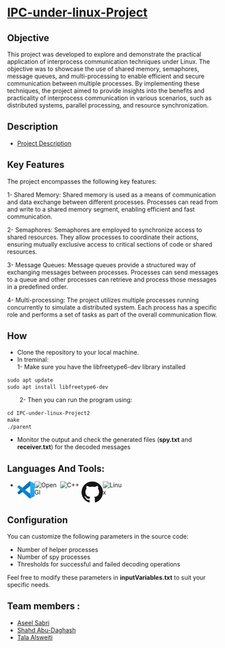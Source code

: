 # [IPC-under-linux-Project](https://drive.google.com/file/d/1XCfKgpm_GU-iUFuKZzFUxaupkhjqXoD7/view?usp=sharing)

## Objective
This project was developed to explore and demonstrate the practical application of interprocess communication techniques under Linux. The objective was to showcase the use of shared memory, semaphores, message queues, and multi-processing to enable efficient and secure communication between multiple processes. By implementing these techniques, the project aimed to provide insights into the benefits and practicality of interprocess communication in various scenarios, such as distributed systems, parallel processing, and resource synchronization.


## Description  
- [Project Description](https://drive.google.com/file/d/1XCfKgpm_GU-iUFuKZzFUxaupkhjqXoD7/view?usp=sharing)

## Key Features
The project encompasses the following key features:

1- Shared Memory: Shared memory is used as a means of communication and data exchange between different processes. Processes can read from and write to a shared memory segment, enabling efficient and fast communication.

2- Semaphores: Semaphores are employed to synchronize access to shared resources. They allow processes to coordinate their actions, ensuring mutually exclusive access to critical sections of code or shared resources.

3- Message Queues: Message queues provide a structured way of exchanging messages between processes. Processes can send messages to a queue and other processes can retrieve and process those messages in a predefined order.

4- Multi-processing: The project utilizes multiple processes running concurrently to simulate a distributed system. Each process has a specific role and performs a set of tasks as part of the overall communication flow.

 ## How 
 - Clone the repository to your local machine.
 - In treminal:  </br>
1- Make sure you have the libfreetype6-dev library installed   </br>
  ```
 sudo apt update
 sudo apt install libfreetype6-dev
 ```
&emsp; &ensp; 2- Then you can run the program using:

 ```
 cd IPC-under-linux-Project2
 make
 ./parent
 ```
 - Monitor the output and check the generated files (**spy.txt** and **receiver.txt**) for the decoded messages
 
## Languages And Tools:

- <img align="left" alt="Visual Studio Code" width="40px" src="https://raw.githubusercontent.com/github/explore/80688e429a7d4ef2fca1e82350fe8e3517d3494d/topics/visual-studio-code/visual-studio-code.png" /> <img align="left" alt=  "OpenGl" width="60px" src="https://upload.wikimedia.org/wikipedia/commons/e/e9/Opengl-logo.svg" /><img align="left" alt="C++" width="50px" src="https://upload.wikimedia.org/wikipedia/commons/1/18/ISO_C%2B%2B_Logo.svg" /><img align="left" alt="GitHub" width="50px" src="https://raw.githubusercontent.com/github/explore/78df643247d429f6cc873026c0622819ad797942/topics/github/github.png" /> <img align="left" alt="Linux" width="50px" src="https://upload.wikimedia.org/wikipedia/commons/thumb/3/35/Tux.svg/800px-Tux.svg.png" /> 

<br/>

## Configuration
You can customize the following parameters in the source code:

- Number of helper processes
- Number of spy processes
- Thresholds for successful and failed decoding operations

Feel free to modify these parameters in **inputVariables.txt** to suit your specific needs.

## Team members :
- [Aseel Sabri](https://github.com/Aseel-Sabri)
- [Shahd Abu-Daghash](https://github.com/shahdDaghash)
- [Tala Alsweiti](https://github.com/talaalsweiti)

